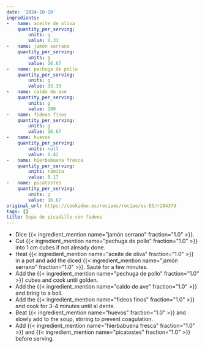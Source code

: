 ```yaml
---
date: '2024-10-28'
ingredients:
-   name: aceite de oliva
    quantity_per_serving:
        units: g
        value: 8.33
-   name: jamón serrano
    quantity_per_serving:
        units: g
        value: 16.67
-   name: pechuga de pollo
    quantity_per_serving:
        units: g
        value: 33.33
-   name: caldo de ave
    quantity_per_serving:
        units: g
        value: 200
-   name: fideos finos
    quantity_per_serving:
        units: g
        value: 16.67
-   name: huevos
    quantity_per_serving:
        units: null
        value: 0.42
-   name: hierbabuena fresca
    quantity_per_serving:
        units: ramita
        value: 0.17
-   name: picatostes
    quantity_per_serving:
        units: g
        value: 16.67
original_url: https://cookidoo.es/recipes/recipe/es-ES/r284379
tags: []
title: Sopa de picadillo con fideos
---
```

- Dice {{< ingredient_mention name="jamón serrano" fraction="1.0" >}}.
- Cut {{< ingredient_mention name="pechuga de pollo" fraction="1.0" >}} into 1 cm cubes if not already done.
- Heat {{< ingredient_mention name="aceite de oliva" fraction="1.0" >}} in a pot and add the diced {{< ingredient_mention name="jamón serrano" fraction="1.0" >}}. Sauté for a few minutes.
- Add the {{< ingredient_mention name="pechuga de pollo" fraction="1.0" >}} cubes and cook until golden.
- Add the {{< ingredient_mention name="caldo de ave" fraction="1.0" >}} and bring to a boil.
- Add the {{< ingredient_mention name="fideos finos" fraction="1.0" >}} and cook for 3-4 minutes until al dente.
- Beat {{< ingredient_mention name="huevos" fraction="1.0" >}} and slowly add to the soup, stirring to prevent coagulation.
- Add {{< ingredient_mention name="hierbabuena fresca" fraction="1.0" >}} and {{< ingredient_mention name="picatostes" fraction="1.0" >}} before serving.